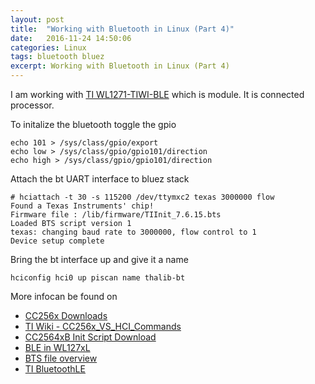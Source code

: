 ```yaml
---
layout: post
title:  "Working with Bluetooth in Linux (Part 4)"
date:   2016-11-24 14:50:06
categories: Linux
tags: bluetooth bluez
excerpt: Working with Bluetooth in Linux (Part 4)
---
```


I am working with [TI WL1271-TIWI-BLE](http://www.ti.com/product/wl1271-tiwi-ble) which is module. It is connected processor.

To initalize the bluetooth toggle the gpio

```
echo 101 > /sys/class/gpio/export
echo low > /sys/class/gpio/gpio101/direction
echo high > /sys/class/gpio/gpio101/direction
```

Attach the bt UART interface to bluez stack

```
# hciattach -t 30 -s 115200 /dev/ttymxc2 texas 3000000 flow
Found a Texas Instruments' chip!
Firmware file : /lib/firmware/TIInit_7.6.15.bts
Loaded BTS script version 1
texas: changing baud rate to 3000000, flow control to 1
Device setup complete
```

Bring the bt interface up and give it a name

```
hciconfig hci0 up piscan name thalib-bt
```

More infocan be found on

* [CC256x Downloads](http://processors.wiki.ti.com/index.php/CC256x_Downloads)
* [TI Wiki - CC256x_VS_HCI_Commands](http://processors.wiki.ti.com/index.php/CC256x_VS_HCI_Commands)
* [CC2564xB Init Script Download](http://www.ti.com/tool/cc256xb-bt-sp)
* [BLE in WL127xL](http://processors.wiki.ti.com/index.php/BTS_with_BLE_enabled_for_WL127xL)
* [BTS file overview ](http://processors.wiki.ti.com/index.php/Bluetooth_BTS_files_overview)
* [TI BluetoothLE](http://processors.wiki.ti.com/index.php/Category:BluetoothLE?DCMP=blestack&HQS=ble-wiki)
